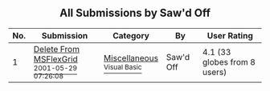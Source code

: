 ﻿<div align="center">

## All Submissions by Saw'd Off

</div>

No.  | Submission | Category | By   | User Rating
---- | ---------- | -------- | ---- | -----------
1 | [Delete From MSFlexGrid<br /><sup>2001-05-29 07:26:08</sup>](https://github.com/Planet-Source-Code/saw-d-off-delete-from-msflexgrid__1-23553) | [Miscellaneous<br /><sup>Visual Basic</sup>](../ByCategory/miscellaneous__1-1.md) | Saw'd Off | 4.1 (33 globes from 8 users)
